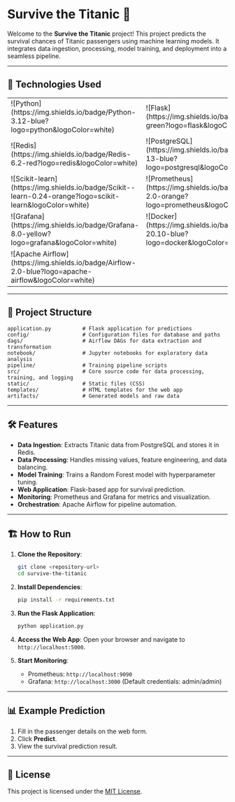 # Survive the Titanic 🚢

Welcome to the **Survive the Titanic** project! This project predicts the survival chances of Titanic passengers using machine learning models. It integrates data ingestion, processing, model training, and deployment into a seamless pipeline.

---

## 🚀 Technologies Used

<table>
  <tr>
    <td>![Python](https://img.shields.io/badge/Python-3.12-blue?logo=python&logoColor=white)</td>
    <td>![Flask](https://img.shields.io/badge/Flask-2.0.3-green?logo=flask&logoColor=white)</td>
  </tr>
  <tr>
    <td>![Redis](https://img.shields.io/badge/Redis-6.2-red?logo=redis&logoColor=white)</td>
    <td>![PostgreSQL](https://img.shields.io/badge/PostgreSQL-13-blue?logo=postgresql&logoColor=white)</td>
  </tr>
  <tr>
    <td>![Scikit-learn](https://img.shields.io/badge/Scikit--learn-0.24-orange?logo=scikit-learn&logoColor=white)</td>
    <td>![Prometheus](https://img.shields.io/badge/Prometheus-2.0-orange?logo=prometheus&logoColor=white)</td>
  </tr>
  <tr>
    <td>![Grafana](https://img.shields.io/badge/Grafana-8.0-yellow?logo=grafana&logoColor=white)</td>
    <td>![Docker](https://img.shields.io/badge/Docker-20.10-blue?logo=docker&logoColor=white)</td>
  </tr>
  <tr>
    <td>![Apache Airflow](https://img.shields.io/badge/Airflow-2.0-blue?logo=apache-airflow&logoColor=white)</td>
    <td></td>
  </tr>
</table>

---

## 📂 Project Structure

```
application.py          # Flask application for predictions
config/                 # Configuration files for database and paths
dags/                   # Airflow DAGs for data extraction and transformation
notebook/               # Jupyter notebooks for exploratory data analysis
pipeline/               # Training pipeline scripts
src/                    # Core source code for data processing, training, and logging
static/                 # Static files (CSS)
templates/              # HTML templates for the web app
artifacts/              # Generated models and raw data
```

---

## 🛠️ Features

- **Data Ingestion**: Extracts Titanic data from PostgreSQL and stores it in Redis.
- **Data Processing**: Handles missing values, feature engineering, and data balancing.
- **Model Training**: Trains a Random Forest model with hyperparameter tuning.
- **Web Application**: Flask-based app for survival prediction.
- **Monitoring**: Prometheus and Grafana for metrics and visualization.
- **Orchestration**: Apache Airflow for pipeline automation.

---

## 🏗️ How to Run

1. **Clone the Repository**:
   ```bash
   git clone <repository-url>
   cd survive-the-titanic
   ```

2. **Install Dependencies**:
   ```bash
   pip install -r requirements.txt
   ```

3. **Run the Flask Application**:
   ```bash
   python application.py
   ```

4. **Access the Web App**:
   Open your browser and navigate to `http://localhost:5000`.

5. **Start Monitoring**:
   - Prometheus: `http://localhost:9090`
   - Grafana: `http://localhost:3000` (Default credentials: admin/admin)

---

## 📊 Example Prediction

1. Fill in the passenger details on the web form.
2. Click **Predict**.
3. View the survival prediction result.

---

## 📜 License

This project is licensed under the [MIT License](LICENSE).